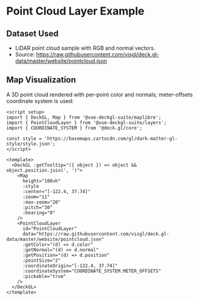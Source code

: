 <script setup>
import { DeckGL, Map } from '@vue-deckgl-suite/maplibre';
import { PointCloudLayer } from '@vue-deckgl-suite/layers';
import { COORDINATE_SYSTEM } from '@deck.gl/core';
import 'maplibre-gl/dist/maplibre-gl.css';
</script>

# Point Cloud Layer Example

## Dataset Used
- LiDAR point cloud sample with RGB and normal vectors.
- Source: https://raw.githubusercontent.com/visgl/deck.gl-data/master/website/pointcloud.json

## Map Visualization
A 3D point cloud rendered with per-point color and normals; meter-offsets coordinate system is used:

<ClientOnly>
    <DeckGL :getTooltip="({ object }) => object && object.position.join(', ')">
      <Map
        height="400px"
        :style="`https://basemaps.cartocdn.com/gl/dark-matter-gl-style/style.json`"
        :center="[-122.4, 37.74]"
        :zoom="11"
        :max-zoom="20"
        :pitch="30"
        :bearing="0"
      >
        <PointCloudLayer
          id="PointCloudLayer"
          data="https://raw.githubusercontent.com/visgl/deck.gl-data/master/website/pointcloud.json"
          :getColor="(d) => d.color"
          :getNormal="(d) => d.normal"
          :getPosition="(d) => d.position"
          :pointSize="2"
          :coordinateOrigin="[-122.4, 37.74]"
          :coordinateSystem="COORDINATE_SYSTEM.METER_OFFSETS"
          :pickable="true"
        />
      </Map>
    </DeckGL>
</ClientOnly>

```vue
<script setup>
import { DeckGL, Map } from '@vue-deckgl-suite/maplibre';
import { PointCloudLayer } from '@vue-deckgl-suite/layers';
import { COORDINATE_SYSTEM } from '@deck.gl/core';

const style = 'https://basemaps.cartocdn.com/gl/dark-matter-gl-style/style.json';
</script>

<template>
  <DeckGL :getTooltip="({ object }) => object && object.position.join(', ')">
    <Map
      height="100vh"
      :style
      :center="[-122.4, 37.74]"
      :zoom="11"
      :max-zoom="20"
      :pitch="30"
      :bearing="0"
    />
    <PointCloudLayer
      id="PointCloudLayer"
      data="https://raw.githubusercontent.com/visgl/deck.gl-data/master/website/pointcloud.json"
      :getColor="(d) => d.color"
      :getNormal="(d) => d.normal"
      :getPosition="(d) => d.position"
      :pointSize="2"
      :coordinateOrigin="[-122.4, 37.74]"
      :coordinateSystem="COORDINATE_SYSTEM.METER_OFFSETS"
      :pickable="true"
    />
  </DeckGL>
</template>
```